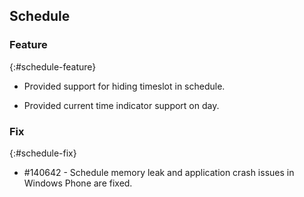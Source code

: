 ## Schedule

### Feature
{:#schedule-feature}

* Provided support for hiding timeslot in schedule.

* Provided current time indicator support on day.

### Fix
{:#schedule-fix}

* \#140642 - Schedule memory leak and application crash issues in Windows Phone are fixed.
